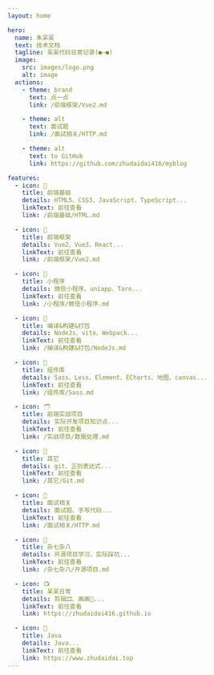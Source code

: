 ```yaml
---
layout: home

hero:
  name: 朱呆呆
  text: 技术文档
  tagline: 呆呆代码日常记录(●—●)
  image:
    src: images/logo.png
    alt: image
  actions:
    - theme: brand
      text: 点一点
      link: /前端框架/Vue2.md

    - theme: alt
      text: 面试题
      link: /面试相关/HTTP.md

    - theme: alt
      text: to GitHub
      link: https://github.com/zhudaidai416/myblog

features:
  - icon: 🌱
    title: 前端基础
    details: HTML5、CSS3、JavaScript、TypeScript...
    linkText: 前往查看
    link: /前端基础/HTML.md

  - icon: 🌵
    title: 前端框架
    details: Vue2、Vue3、React...
    linkText: 前往查看
    link: /前端框架/Vue2.md

  - icon: 🌳
    title: 小程序
    details: 微信小程序、uniapp、Taro...
    linkText: 前往查看
    link: /小程序/微信小程序.md

  - icon: 🌴
    title: 编译&构建&打包
    details: NodeJs、vite、Webpack...
    linkText: 前往查看
    link: /编译&构建&打包/NodeJs.md

  - icon: 🍂
    title: 组件库
    details: Sass、Less、Element、ECharts、地图、canvas...
    linkText: 前往查看
    link: /组件库/Sass.md

  - icon: 🗂️
    title: 前端实战项目
    details: 实际开发项目知识点...
    linkText: 前往查看
    link: /实战项目/数据处理.md

  - icon: 🍁
    title: 其它
    details: git、正则表达式...
    linkText: 前往查看
    link: /其它/Git.md

  - icon: 💭
    title: 面试相关
    details: 面试题、手写代码...
    linkText: 前往查看
    link: /面试相关/HTTP.md

  - icon: 🔖
    title: 杂七杂八
    details: 开源项目学习、实际踩坑...
    linkText: 前往查看
    link: /杂七杂八/开源项目.md

  - icon: 📺
    title: 呆呆日常
    details: 剪辑🎞、画画🎨...
    linkText: 前往查看
    link: https://zhudaidai416.github.io

  - icon: 🍁
    title: Java
    details: Java...
    linkText: 前往查看
    link: https://www.zhudaidai.top
---
```

